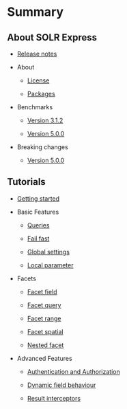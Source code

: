 # Summary

## About SOLR Express

* [Release notes](about/release-notes.md)

* About

    * [License](about/license.md)

    * [Packages](about/packages.md)

* Benchmarks

    * [Version 3.1.2](benchmarks/version-3.1.2.md)

    * [Version 5.0.0](benchmarks/version-5.md)
    
* Breaking changes

    * [Version 5.0.0](breaking-changes/version-5.md)

## Tutorials

* [Getting started](tutorials/getting-started.md)

* Basic Features

    * [Queries](tutorials/basic-features/queries.md)

    * [Fail fast](tutorials/basic-features/fail-fast.md)

    * [Global settings](tutorials/basic-features/global-settings.md)

    * [Local parameter](tutorials/basic-features/local-parameter.md)

* Facets

    * [Facet field](tutorials/facets/field.md)

	* [Facet query](tutorials/facets/query.md)

	* [Facet range](tutorials/facets/range.md)

	* [Facet spatial](tutorials/facets/spatial.md)

	* [Nested facet](tutorials/facets/nested.md)

* Advanced Features

    * [Authentication and Authorization](tutorials/advanced-features/authentication-and-authorization.md)

	* [Dynamic field behaviour](tutorials/advanced-features/dynamic-field-behaviours.md)

	* [Result interceptors](tutorials/advanced-features/result-interceptors.md)
